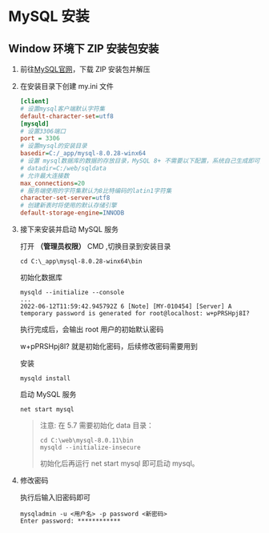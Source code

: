 # MySQL 安装

## Window 环境下 ZIP 安装包安装

1. 前往[MySQL官网](https://dev.mysql.com/downloads/mysql/)，下载 ZIP 安装包并解压

2. 在安装目录下创建 my.ini 文件

    ```ini
    [client]
    # 设置mysql客户端默认字符集
    default-character-set=utf8
    [mysqld]
    # 设置3306端口
    port = 3306
    # 设置mysql的安装目录
    basedir=C:/_app/mysql-8.0.28-winx64
    # 设置 mysql数据库的数据的存放目录，MySQL 8+ 不需要以下配置，系统自己生成即可，否则有可能报错
    # datadir=C:/web/sqldata
    # 允许最大连接数
    max_connections=20
    # 服务端使用的字符集默认为8比特编码的latin1字符集
    character-set-server=utf8
    # 创建新表时将使用的默认存储引擎
    default-storage-engine=INNODB
    ```

3. 接下来安装并启动 MySQL 服务

    打开 **（管理员权限）** CMD ,切换目录到安装目录

    ```shell
    cd C:\_app\mysql-8.0.28-winx64\bin
    ```

    初始化数据库

    ```shell
    mysqld --initialize --console
    ...
    2022-06-12T11:59:42.945792Z 6 [Note] [MY-010454] [Server] A temporary password is generated for root@localhost: w+pPRSHpj8I?
    ```

    执行完成后，会输出 root 用户的初始默认密码

    w+pPRSHpj8I? 就是初始化密码，后续修改密码需要用到

    安装

    ```shell
    mysqld install
    ```

    启动 MySQL 服务

    ```shell
    net start mysql
    ```

    > 注意: 在 5.7 需要初始化 data 目录：
    >
    > ```shell
    > cd C:\web\mysql-8.0.11\bin 
    > mysqld --initialize-insecure 
    > ```
    >
    > 初始化后再运行 net start mysql 即可启动 mysql。

4. 修改密码

    执行后输入旧密码即可

    ```shell
    mysqladmin -u <用户名> -p password <新密码>
    Enter password: ************
    ```